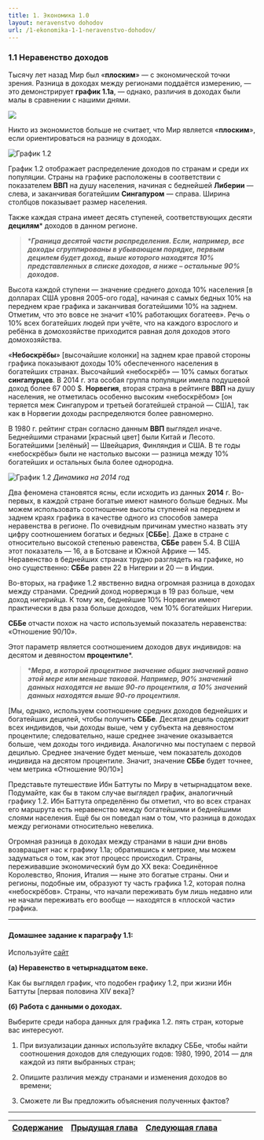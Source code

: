 ```yaml
---
title: 1. Экономика 1.0
layout: neravenstvo dohodov
url: /1-ekonomika-1-1-neravenstvo-dohodov/
---
```


### <h3>1.1 Неравенство доходов </h3>

Тысячу лет назад Мир был «**плоским**» — с экономической точки зрения. Разница в доходах между регионами поддаётся измерению, — это демонстрирует **график 1.1а**, — однако, различия в доходах были малы в сравнении с нашими днями. 

![](/img/books/micro-core/pic1-1.png "")

Никто из экономистов больше не считает, что Мир является «**плоским**», если ориентироваться на разницу в доходах.

![График 1.2](/img/books/micro-core/pic1-2-e.png "График 1.2")

График 1.2 отображает распределение доходов по странам и среди их популяции. Страны на графике расположены в соответствии с показателем **ВВП** на душу населения, начиная с беднейшей **Либерии** — слева, и заканчивая богатейшим **Сингапуром** — справа. Ширина столбцов показывает размер населения.

Также каждая страна имеет десять ступеней, соответствующих десяти **децилям*** доходов в данном регионе.

>****Граница десятой части распределения. Если, например, все доходы сгруппированы в убывающем порядке, первым децилем будет доход, выше которого находятся 10% представленных в списке доходов, а ниже – остальные 90% доходов.***

Высота каждой ступени — значение среднего дохода 10% населения [в долларах США уровня 2005-ого года], начиная с самых бедных 10% на переднем крае графика и заканчивая богатейшими 10% на заднем. Отметим, что это вовсе не значит «10% работающих богатеев». Речь о 10% всех богатейших людей при учёте, что на каждого взрослого и ребёнка в домохозяйстве приходится равная доля доходов этого домохозяйства.

«**Небоскрёбы**» [высочайшие колонки] на заднем крае правой стороны графика показывают доходы 10% обеспеченного населения в богатейших странах. Высочайший «небоскрёб» — 10% самых богатых **сингапурцев**. В 2014 г. эта особая группа популяции имела подушевой доход более 67 000 $. **Норвегия**, вторая страна в рейтинге **ВВП** на душу населения, не отметилась особенно высоким «небоскрёбом» [он теряется меж Сингапуром и третьей богатейшей страной — США], так как в Норвегии доходы распределяются более равномерно.

В 1980 г. рейтинг стран согласно данным **ВВП** выглядел иначе. Беднейшими странами [красный цвет] были Китай и Лесото. Богатейшими [зелёный] — Швейцария, Финляндия и США. В те годы «небоскрёбы» были не настолько высоки — разница между 10% богатейших и остальных была более однородна.

![График 1.2](/img/books/micro-core/pic1-2-e.png "Динамика на 2014 год")
*Динамика на 2014 год*

Два феномена становятся ясны, если исходить из данных **2014** г. Во-первых, в каждой стране богатые имеют намного больше бедных. Мы можем использовать соотношение высоты ступеней на переднем и заднем краях графика в качестве одного из способов замера неравенства в регионе. По очевидным причинам уместно назвать эту цифру соотношением богатых и бедных [**СББе**]. Даже в стране с относительно высокой степенью равенства, **СББе** равен 5.4. В США этот показатель — 16, а в Ботсване и Южной Африке — 145. Неравенство в беднейших странах трудно разглядеть на графике, но оно существенно: **СББе** равен 22 в Нигерии и 20 — в Индии. 

Во-вторых, на графике 1.2 явственно видна огромная разница в доходах между странами. Средний доход норвержца в 19 раз больше, чем доход нигерийца. К тому же, беднейшие 10% Норвегии имеют практически в два раза больше доходов, чем 10% богатейших Нигерии. 

**СББе** отчасти похож на часто используемый показатель неравенства: «Отношение 90/10».

Этот параметр является соотношением доходов двух индивидов: на десятом и девяностом **процентиле***.

>****Мера, в которой процентное значение общих значений равно этой мере или меньше таковой. Например, 90% значений данных находятся не выше 90-го процентиля, а 10% значений данных находятся выше 90-го процентиля.***

[Мы, однако, используем соотношение средних доходов беднейших и богатейших децилей, чтобы получить **СББе**. Десятая дециль содержит всех индивидов, чьи доходы выше, чем у субъекта на девяностом  процентиле; следовательно, наше среднее значение оказывается больше, чем доходы того индивида. Аналогично мы поступаем с первой децилью. Среднее значение будет меньше, чем показатель доходов индивида на десятом процентиле. Значит, значение **СББе** будет точнее, чем метрика «Отношение 90/10»]

Представьте путешествие Ибн Баттуты по Миру в четырнадцатом веке. Подумайте, как бы в таком случае выглядел график, аналогичный графику 1.2. Ибн Баттута определённо бы отметил, что во всех странах его маршрута есть неравенство между богатейшими и беднейшими слоями населения. Ещё бы он поведал нам о том, что разница в доходах между регионами относительно невелика. 

Огромная разница в доходах между странами в наши дни вновь возвращает нас к графику 1.1а; обратившись к метрике, мы можем задуматься о том, как этот процесс происходил. Страны, переживавшие экономический бум до XX века: Соединённое Королевство, Япония, Италия — ныне это богатые страны. Они и регионы, подобные им, образуют ту часть графика 1.2, которая полна «небоскрёбов». Страны, что начали переживать бум лишь недавно или не начали переживать его вообще — находятся в «плоской части» графика.

-----

### <h4>Домашнее задание к параграфу 1.1:</h4>

Используйте [сайт](https://tinyco.re/4877569)

**(а) Неравенство в четырнадцатом веке.**

Как бы выглядел график, что подобен графику 1.2, при жизни Ибн Баттуты [первая половина XIV века]? 

**(б) Работа с данными о доходах.** 

Выберите среди набора данных для графика 1.2. пять стран, которые вас интересуют.

1. При визуализации данных используйте вкладку СББе, чтобы найти соотношения доходов для следующих годов: 1980, 1990, 2014 — для каждой из пяти выбранных стран;

2. Опишите различия между странами и изменения доходов во времени;

3. Сможете ли Вы предложить объяснения полученных фактов?

-----

|[Cодержание](/books/core/avtor-perevoda/#h3содержаниеh3)|[Прыдущая глава](/books/core/vvedenie/) |[Следующая глава]()|
|-------------------------------|:-----------------------------------:|------------------------------------------:|
